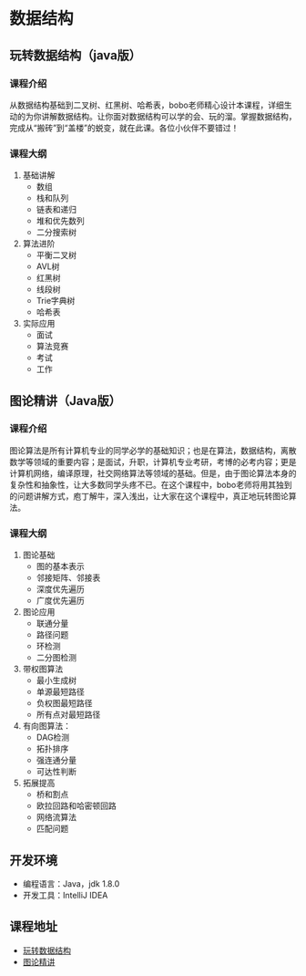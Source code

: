 # 数据结构  

## 玩转数据结构（java版）  

### 课程介绍  

从数据结构基础到二叉树、红黑树、哈希表，bobo老师精心设计本课程，详细生动的为你讲解数据结构。让你面对数据结构可以学的会、玩的溜。掌握数据结构，完成从“搬砖”到“盖楼”的蜕变，就在此课。各位小伙伴不要错过！  

### 课程大纲  

1. 基础讲解  
	- 数组  
	- 栈和队列  
	- 链表和递归  
	- 堆和优先数列  
	- 二分搜索树  
2. 算法进阶  
	- 平衡二叉树  
	- AVL树  
	- 红黑树  
	- 线段树  
	- Trie字典树  
	- 哈希表  
3. 实际应用  
	- 面试  
	- 算法竞赛  
	- 考试  
	- 工作  

## 图论精讲（Java版）  

### 课程介绍  

图论算法是所有计算机专业的同学必学的基础知识；也是在算法，数据结构，离散数学等领域的重要内容；是面试，升职，计算机专业考研，考博的必考内容；更是计算机网络，编译原理，社交网络算法等领域的基础。但是，由于图论算法本身的复杂性和抽象性，让大多数同学头疼不已。在这个课程中，bobo老师将用其独到的问题讲解方式，庖丁解牛，深入浅出，让大家在这个课程中，真正地玩转图论算法。  

### 课程大纲  

1. 图论基础  
	- 图的基本表示  
	- 邻接矩阵、邻接表  
	- 深度优先遍历  
	- 广度优先遍历  
2. 图论应用  
	- 联通分量  
	- 路径问题  
	- 环检测  
	- 二分图检测  
3. 带权图算法  
	- 最小生成树  
	- 单源最短路径  
	- 负权图最短路径  
	- 所有点对最短路径  
4. 有向图算法：
	- DAG检测  
	- 拓扑排序  
	- 强连通分量  
	- 可达性判断  
5. 拓展提高  
	- 桥和割点  
	- 欧拉回路和哈密顿回路  
	- 网络流算法  
	- 匹配问题  

## 开发环境  

- 编程语言：Java，jdk 1.8.0  
- 开发工具：IntelliJ IDEA  

## 课程地址  

- [玩转数据结构](https://coding.imooc.com/class/207.html)
- [图论精讲](https://coding.imooc.com/class/370.html)

